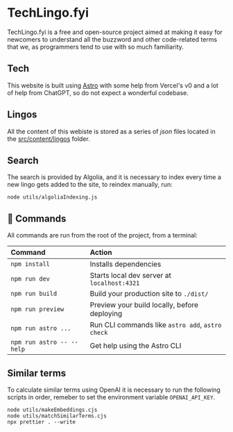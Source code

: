 # TechLingo.fyi

TechLingo.fyi is a free and open-source project aimed at making it easy for newcomers to understand all the buzzword and other code-related terms that we, as programmers tend to use with so much familiarity.

## Tech

This website is built using [Astro](https://astro.build/) with some help from Vercel's v0 and a lot of help from ChatGPT, so do not expect a wonderful codebase.

## Lingos

All the content of this webiste is stored as a series of _json_ files located in the [src/content/lingos](src/content/lingos) folder.

## Search

The search is provided by Algolia, and it is necessary to index every time a new lingo gets added to the site, to reindex manually, run:

```shell
node utils/algoliaIndexing.js
```

## 🧞 Commands

All commands are run from the root of the project, from a terminal:

| Command                   | Action                                           |
| :------------------------ | :----------------------------------------------- |
| `npm install`             | Installs dependencies                            |
| `npm run dev`             | Starts local dev server at `localhost:4321`      |
| `npm run build`           | Build your production site to `./dist/`          |
| `npm run preview`         | Preview your build locally, before deploying     |
| `npm run astro ...`       | Run CLI commands like `astro add`, `astro check` |
| `npm run astro -- --help` | Get help using the Astro CLI                     |

## Similar terms

To calculate similar terms using OpenAI it is necessary to run the following scripts in order, remeber to set the environment variable `OPENAI_API_KEY`.

```shell
node utils/makeEmbeddings.cjs
node utils/matchSimilarTerms.cjs
npx prettier . --write
```
